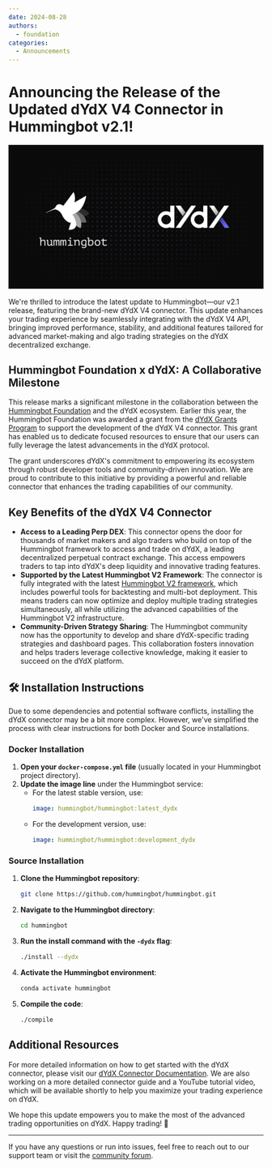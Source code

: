 ```yaml
---
date: 2024-08-28
authors:
  - foundation
categories:
  - Announcements
---
```


# Announcing the Release of the Updated dYdX V4 Connector in Hummingbot v2.1!

![dYdX V4 Connector](dydx.png)

We're thrilled to introduce the latest update to Hummingbot—our v2.1 release, featuring the brand-new dYdX V4 connector. This update enhances your trading experience by seamlessly integrating with the dYdX V4 API, bringing improved performance, stability, and additional features tailored for advanced market-making and algo trading strategies on the dYdX decentralized exchange.

<!-- more -->

## Hummingbot Foundation x dYdX: A Collaborative Milestone

This release marks a significant milestone in the collaboration between the [Hummingbot Foundation](/about/) and the dYdX ecosystem. Earlier this year, the Hummingbot Foundation was awarded a grant from the [dYdX Grants Program](https://dydxgrants.com/) to support the development of the dYdX V4 connector. This grant has enabled us to dedicate focused resources to ensure that our users can fully leverage the latest advancements in the dYdX protocol.

The grant underscores dYdX's commitment to empowering its ecosystem through robust developer tools and community-driven innovation. We are proud to contribute to this initiative by providing a powerful and reliable connector that enhances the trading capabilities of our community.

## Key Benefits of the dYdX V4 Connector

- **Access to a Leading Perp DEX**: This connector opens the door for thousands of market makers and algo traders who build on top of the Hummingbot framework to access and trade on dYdX, a leading decentralized perpetual contract exchange. This access empowers traders to tap into dYdX's deep liquidity and innovative trading features.
- **Supported by the Latest Hummingbot V2 Framework**: The connector is fully integrated with the latest [Hummingbot V2 framework](/v2-strategies/), which includes powerful tools for backtesting and multi-bot deployment. This means traders can now optimize and deploy multiple trading strategies simultaneously, all while utilizing the advanced capabilities of the Hummingbot V2 infrastructure.
- **Community-Driven Strategy Sharing**: The Hummingbot community now has the opportunity to develop and share dYdX-specific trading strategies and dashboard pages. This collaboration fosters innovation and helps traders leverage collective knowledge, making it easier to succeed on the dYdX platform.

## 🛠️ Installation Instructions

Due to some dependencies and potential software conflicts, installing the dYdX connector may be a bit more complex. However, we've simplified the process with clear instructions for both Docker and Source installations.

### Docker Installation

1. **Open your `docker-compose.yml` file** (usually located in your Hummingbot project directory).
2. **Update the image line** under the Hummingbot service:
    - For the latest stable version, use:
        ```yaml
        image: hummingbot/hummingbot:latest_dydx
        ```
    - For the development version, use:
        ```yaml
        image: hummingbot/hummingbot:development_dydx
        ```

### Source Installation

1. **Clone the Hummingbot repository**:
    ```bash
    git clone https://github.com/hummingbot/hummingbot.git
    ```
2. **Navigate to the Hummingbot directory**:
    ```bash
    cd hummingbot
    ```
3. **Run the install command with the `-dydx` flag**:
    ```bash
    ./install --dydx
    ```
4. **Activate the Hummingbot environment**:
    ```bash
    conda activate hummingbot
    ```
5. **Compile the code**:
    ```bash
    ./compile
    ```

## Additional Resources

For more detailed information on how to get started with the dYdX connector, please visit our [dYdX Connector Documentation](/exchanges/dydx/). We are also working on a more detailed connector guide and a YouTube tutorial video, which will be available shortly to help you maximize your trading experience on dYdX.

We hope this update empowers you to make the most of the advanced trading opportunities on dYdX. Happy trading! 🚀

---

If you have any questions or run into issues, feel free to reach out to our support team or visit the [community forum](https://discord.gg/hummingbot).
